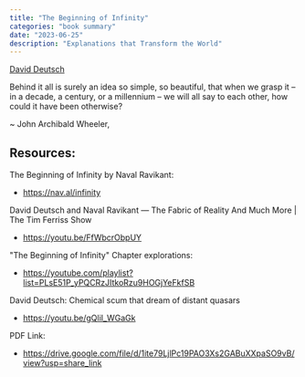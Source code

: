 ```yaml
---
title: "The Beginning of Infinity"
categories: "book summary"
date: "2023-06-25"
description: "Explanations that Transform the World"
---
```


[David Deutsch](!https://en.wikipedia.org/wiki/David_Deutsch)

Behind it all is surely an idea so simple, so beautiful, that when
we grasp it – in a decade, a century, or a millennium – we will all say to each other, how could it have been otherwise?

~ John Archibald Wheeler,

## Resources:

The Beginning of Infinity by Naval Ravikant:
- https://nav.al/infinity 

David Deutsch and Naval Ravikant — The Fabric of Reality And Much More | The Tim Ferriss Show
- https://youtu.be/FfWbcrObpUY

"The Beginning of Infinity" Chapter explorations:
- https://youtube.com/playlist?list=PLsE51P_yPQCRzJItkoRzu9HOGjYeFkfSB

David Deutsch: Chemical scum that dream of distant quasars
- https://youtu.be/gQliI_WGaGk

PDF Link:
- https://drive.google.com/file/d/1ite79LjlPc19PAO3Xs2GABuXXpaSO9vB/view?usp=share_link